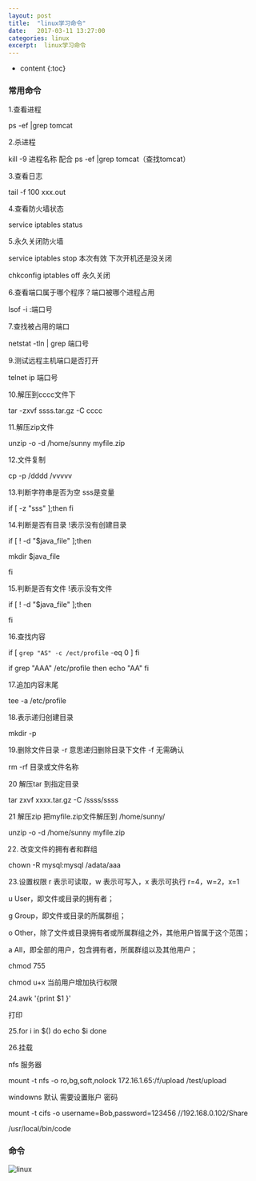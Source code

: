 ```yaml
---
layout: post
title:  "linux学习命令"
date:   2017-03-11 13:27:00
categories: linux
excerpt:  linux学习命令
---
```


* content
{:toc}




### 常用命令

1.查看进程

ps -ef |grep tomcat



2.杀进程

kill -9 进程名称    配合 ps -ef |grep tomcat（查找tomcat）


3.查看日志

tail -f 100 xxx.out



4.查看防火墙状态

service iptables status



5.永久关闭防火墙

service iptables stop   本次有效   下次开机还是没关闭

chkconfig iptables off   永久关闭



6.查看端口属于哪个程序？端口被哪个进程占用

lsof -i :端口号



7.查找被占用的端口

netstat -tln | grep 端口号



9.测试远程主机端口是否打开

telnet ip  端口号  


10.解压到cccc文件下

tar -zxvf  ssss.tar.gz -C cccc 



11.解压zip文件

unzip -o -d /home/sunny myfile.zip


12.文件复制

cp -p  /dddd   /vvvvv


13.判断字符串是否为空  sss是变量 

if [ -z "sss" ];then
fi

14.判断是否有目录   !表示没有创建目录

if [ ! -d "$java_file" ];then

mkdir $java_file

fi



15.判断是否有文件   !表示没有文件

if [ ! -d "$java_file" ];then

fi



16.查找内容

if [ `grep "AS" -c /ect/profile` -eq 0  ]
fi



if grep "AAA"  /etc/profile 
then
echo "AA"
fi


17.追加内容末尾

tee -a /etc/profile 


18.表示递归创建目录

mkdir -p



19.删除文件目录  -r 意思递归删除目录下文件  -f 无需确认

rm -rf 目录或文件名称


20 解压tar  到指定目录

tar zxvf xxxx.tar.gz -C  /ssss/ssss


21 解压zip  把myfile.zip文件解压到 /home/sunny/

unzip -o -d /home/sunny myfile.zip


22. 改变文件的拥有者和群组

chown -R  mysql:mysql  /adata/aaa



23.设置权限  r 表示可读取，w 表示可写入，x 表示可执行   r=4，w=2，x=1

u User，即文件或目录的拥有者；

g Group，即文件或目录的所属群组；

o Other，除了文件或目录拥有者或所属群组之外，其他用户皆属于这个范围；

a All，即全部的用户，包含拥有者，所属群组以及其他用户；

chmod 755  

chmod u+x 当前用户增加执行权限


24.awk '{print $1 }'

打印


25.for i in $()
   do 
    echo $i
   done


26.挂载


nfs 服务器

mount -t nfs  -o ro,bg,soft,nolock 172.16.1.65:/f/upload  /test/upload

windowns 默认   需要设置账户  密码

mount -t cifs -o username=Bob,password=123456 //192.168.0.102/Share 

/usr/local/bin/code



### 命令


![linux](http://i68.tinypic.com/14m41w0.jpg)







